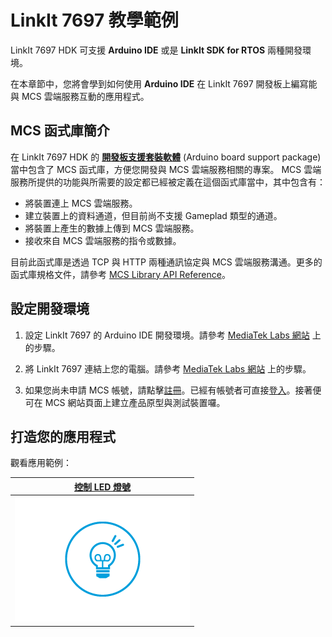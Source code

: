 # LinkIt 7697 教學範例

LinkIt 7697 HDK 可支援 **Arduino IDE** 或是 **LinkIt SDK for RTOS** 兩種開發環境。

在本章節中，您將會學到如何使用 **Arduino IDE** 在 LinkIt 7697 開發板上編寫能與 MCS 雲端服務互動的應用程式。

## MCS 函式庫簡介

在 LinkIt 7697 HDK 的 **[開發板支援套裝軟體](https://docs.labs.mediatek.com/resource/linkit7697-arduino/en/setup-arduino-ide-for-linkit-7697)** (Arduino board support package) 當中包含了 MCS 函式庫，方便您開發與 MCS 雲端服務相關的專案。 MCS 雲端服務所提供的功能與所需要的設定都已經被定義在這個函式庫當中，其中包含有：

* 將裝置連上 MCS 雲端服務。
* 建立裝置上的資料通道，但目前尚不支援 Gameplad 類型的通道。
* 將裝置上產生的數據上傳到 MCS 雲端服務。
* 接收來自 MCS 雲端服務的指令或數據。

目前此函式庫是透過 TCP 與 HTTP 兩種通訊協定與 MCS 雲端服務溝通。更多的函式庫規格文件，請參考 [MCS Library API Reference](https://docs.labs.mediatek.com/resource/linkit7697-arduino/en/using-mcs-library/mcs-library-api-reference)。

## 設定開發環境

1. 設定 LinkIt 7697 的 Arduino IDE 開發環境。請參考 [MediaTek Labs 網站](https://docs.labs.mediatek.com/resource/linkit7697-arduino/en/setup-arduino-ide-for-linkit-7697) 上的步驟。

2. 將 LinkIt 7697 連結上您的電腦。請參考 [MediaTek Labs 網站](https://docs.labs.mediatek.com/resource/linkit7697-arduino/en/connecting-linkit-7697-to-computer) 上的步驟。

3. 如果您尚未申請 MCS 帳號，請點擊[註冊](https://mcs.mediatek.com/oauth/en/signup)。已經有帳號者可直接[登入](https://mcs.mediatek.com/oauth/en/login)。接著便可在 MCS 網站頁面上建立產品原型與測試裝置囉。

## 打造您的應用程式
觀看應用範例：

|[控制 LED 燈號](./7697_led_control)|
|---|
|[![](../images/Linkit_ONE/img_linkitone_26.png)](./7697_led_control)|



